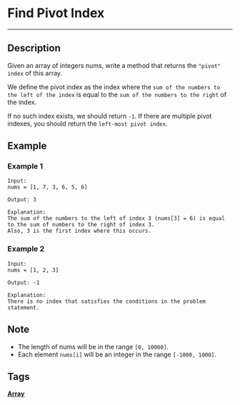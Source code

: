 # Find Pivot Index
-----
## Description
Given an array of integers nums, write a method that returns the `"pivot" index` of this array.

We define the pivot index as the index where the `sum of the numbers to the left of the index` is equal to the `sum of the numbers to the right` of the index.

If no such index exists, we should return `-1`. If there are multiple pivot indexes, you should return the `left-most pivot index`.

## Example
### Example 1
```
Input: 
nums = [1, 7, 3, 6, 5, 6]

Output: 3

Explanation: 
The sum of the numbers to the left of index 3 (nums[3] = 6) is equal to the sum of numbers to the right of index 3.
Also, 3 is the first index where this occurs.
```

### Example 2
```
Input: 
nums = [1, 2, 3]

Output: -1

Explanation: 
There is no index that satisfies the conditions in the problem statement.
```

## Note
* The length of nums will be in the range `[0, 10000]`.
* Each element `nums[i]` will be an integer in the range `[-1000, 1000]`.

## Tags
**[Array](https://leetcode.com/tag/array)**
